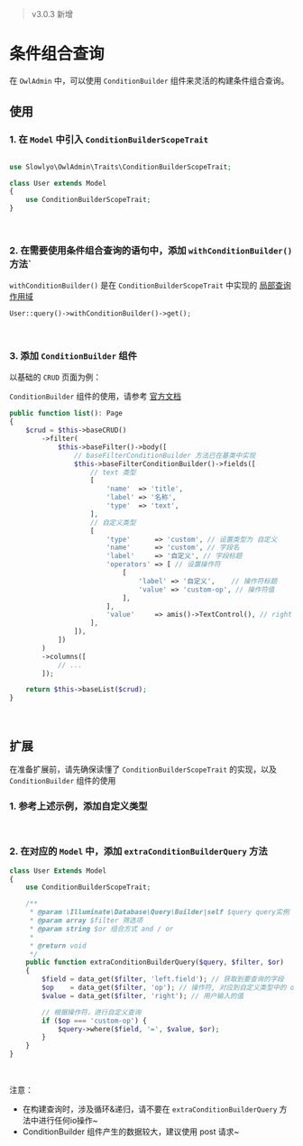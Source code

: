 > v3.0.3 新增

# 条件组合查询

在 `OwlAdmin` 中，可以使用 `ConditionBuilder` 组件来灵活的构建条件组合查询。

## __使用__

### 1. 在 `Model` 中引入 `ConditionBuilderScopeTrait`

```php

use Slowlyo\OwlAdmin\Traits\ConditionBuilderScopeTrait;

class User extends Model
{
    use ConditionBuilderScopeTrait;
}
```

<br>

### 2. 在需要使用条件组合查询的语句中，添加 `withConditionBuilder()` 方法`

`withConditionBuilder()` 是在 `ConditionBuilderScopeTrait` 中实现的 [局部查询作用域](https://learnku.com/docs/laravel/9.x/eloquent/12251#f97e0f)

```php
User::query()->withConditionBuilder()->get();
```

<br>

### 3. 添加 `ConditionBuilder` 组件

以基础的 `CRUD` 页面为例：

`ConditionBuilder` 组件的使用，请参考 [官方文档](https://aisuda.bce.baidu.com/amis/zh-CN/components/form/condition-builder)

```php
public function list(): Page
{
    $crud = $this->baseCRUD()
        ->filter(
            $this->baseFilter()->body([
                // baseFilterConditionBuilder 方法已在基类中实现
                $this->baseFilterConditionBuilder()->fields([
                    // text 类型
                    [
                        'name'  => 'title',
                        'label' => '名称',
                        'type'  => 'text',
                    ],
                    // 自定义类型
                    [
                        'type'      => 'custom', // 设置类型为 自定义
                        'name'      => 'custom', // 字段名
                        'label'     => '自定义', // 字段标题
                        'operators' => [ // 设置操作符
                            [
                                'label' => '自定义',    // 操作符标题
                                'value' => 'custom-op', // 操作符值
                            ],
                        ],
                        'value'     => amis()->TextControl(), // right 需要渲染的组件
                    ],
                ]),
            ])
        )
        ->columns([
            // ...
        ]);

    return $this->baseList($crud);
}
```

<br>

## __扩展__

在准备扩展前，请先确保读懂了 `ConditionBuilderScopeTrait` 的实现，以及 `ConditionBuilder` 组件的使用

### 1. 参考上述示例，添加自定义类型

<br>

### 2. 在对应的 `Model` 中，添加 `extraConditionBuilderQuery` 方法

```php
class User Extends Model
{
    use ConditionBuilderScopeTrait;

    /**
     * @param \Illuminate\Database\Query\Builder|self $query query实例
     * @param array $filter 筛选项
     * @param string $or 组合方式 and / or
     *
     * @return void
     */
    public function extraConditionBuilderQuery($query, $filter, $or)
    {
        $field = data_get($filter, 'left.field'); // 获取到要查询的字段
        $op    = data_get($filter, 'op'); // 操作符, 对应到自定义类型中的 operators 下的某一项的 value
        $value = data_get($filter, 'right'); // 用户输入的值

        // 根据操作符，进行自定义查询
        if ($op === 'custom-op') {
            $query->where($field, '=', $value, $or);
        }
    }
}
```

<br>

注意：
- 在构建查询时，涉及循环&递归，请不要在 `extraConditionBuilderQuery` 方法中进行任何io操作~
- ConditionBuilder 组件产生的数据较大，建议使用 post 请求~

